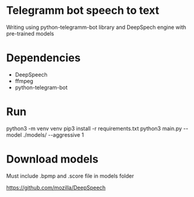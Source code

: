 # Telegramm bot speech to text

Writing using python-telegramm-bot library and DeepSpech engine with pre-trained
models

# Dependencies

 * DeepSpeech
 * ffmpeg
 * python-telegram-bot

# Run

python3 -m venv venv
pip3 install -r requirements.txt
python3 main.py --model ./models/ --aggressive 1

# Download models

Must include .bpmp and .score file in models folder

https://github.com/mozilla/DeepSpeech